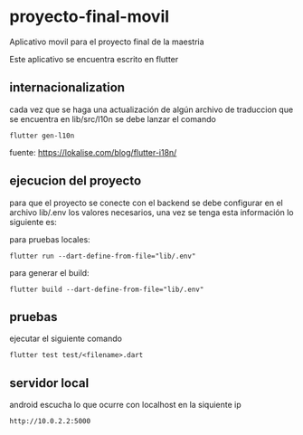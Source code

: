 # proyecto-final-movil
Aplicativo movil para el proyecto final de la maestria

Este aplicativo se encuentra escrito en flutter

## internacionalization 
cada vez que se haga una actualización de algún archivo de traduccion que se encuentra en lib/src/l10n se debe lanzar el comando
```
flutter gen-l10n
```
fuente: https://lokalise.com/blog/flutter-i18n/

## ejecucion del proyecto
para que el proyecto se conecte con el backend se debe configurar en el archivo lib/.env los valores necesarios, una vez se tenga esta información lo siguiente es:

para pruebas locales:
```
flutter run --dart-define-from-file="lib/.env" 
```

para generar el build:
```
flutter build --dart-define-from-file="lib/.env" 
```

## pruebas

ejecutar el siguiente comando
```
flutter test test/<filename>.dart
```

## servidor local
android escucha lo que ocurre con localhost en la siquiente ip
```
http://10.0.2.2:5000
```